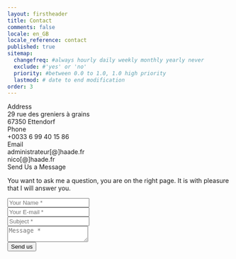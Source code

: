 ```yaml
---
layout: firstheader
title: Contact
comments: false
locale: en_GB
locale_reference: contact
published: true
sitemap:
  changefreq: #always hourly daily weekly monthly yearly never
  exclude: #'yes' or 'no'
  priority: #between 0.0 to 1.0, 1.0 high priority
  lastmod: # date to end modification
order: 3
---
```


<form action="https://formsubmit.co/{{site.formsubmitco}}" method="POST"> 
<input type="hidden" name="_next" value="{{ site.url }}{{site.baseurl}}/{{ page.locale | slice: 0,2 }}/contact-success">
<input type="hidden" name="_template" value="table">
<input type="hidden" name="_subject" value="New Submission !">
<!-- Honeypot -->
<input type="text" name="_honey" style="display:none">
<!-- Disable captcha -->
<input type="hidden" name="_captcha" value="false">
<!-- Autoresponse mail box -->
<input type="hidden" name="_autoresponse" value="We have received your message and will respond to you as soon as possible.">
    <div class="contentact">
      <div class="left-side">
        <div class="address details">
          <i class="fas fa-map-marker-alt"></i>
          <div class="topic">Address</div>
          <div class="text-one">29 rue des greniers à grains</div>
          <div class="text-two">67350 Ettendorf</div>
        </div>
        <div class="phone details">
          <i class="fas fa-phone-alt"></i>
          <div class="topic">Phone</div>
          <div class="text-one">+0033 6 99 40 15 86</div>
          <div class="text-two"></div>
        </div>
        <div class="email details">
          <i class="fas fa-envelope"></i>
          <div class="topic">Email</div>
          <div class="text-one">administrateur[@]haade.fr</div>
          <div class="text-two">nico[@]haade.fr</div>
        </div>
      </div>
      <div class="right-side">
        <div class="topic-text">Send Us a Message</div>
        <p>You want to ask me a question, you are on the right page. It is with pleasure that I will answer you.</p>
        <div class="input-box">
          <input type="text" name="Name" placeholder="Your Name *" required>
        </div>
        <div class="input-box">
          <input type="email" name="email" placeholder="Your E-mail *" required>
        </div>
        <div class="input-box">
        <input type="text" name="_subject" placeholder="Subject *" value="" required>
        </div>
        <div class="input-box message-box">
          <textarea name="Message" placeholder="Message *" required></textarea>    
        </div>
        <div class="button">
          <input type="submit" value="Send us" >
        </div>
      </div>
    </div></form>